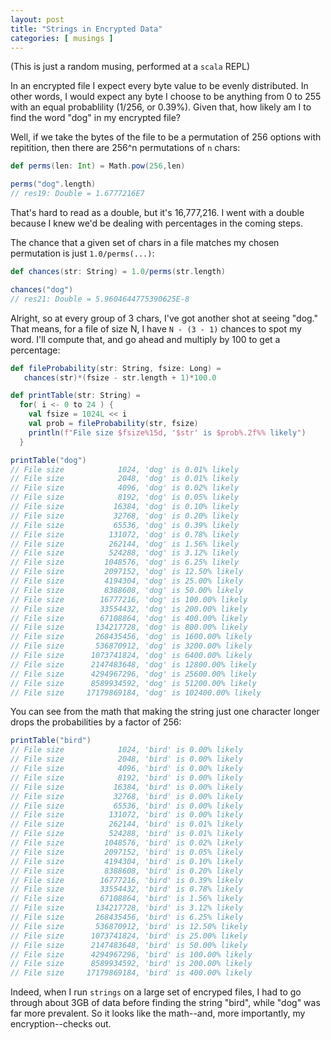 ```yaml
---
layout: post
title: "Strings in Encrypted Data"
categories: [ musings ] 
---
```


(This is just a random musing, performed at a `scala` REPL)

In an encrypted file I expect every byte value to be evenly distributed.
In other words, I would expect any byte I choose to be anything
from 0 to 255 with an equal probablility (1/256, or 0.39%).
Given that, how likely am I to find the word "dog" in my
encrypted file?

Well, if we take the bytes of the file to be a permutation of 256 options
with repitition, then there are 256^n permutations of `n` chars:

```scala
def perms(len: Int) = Math.pow(256,len)

perms("dog".length)
// res19: Double = 1.6777216E7
```
That's hard to read as a double, but it's 16,777,216.  I went with
a double because I knew we'd be dealing with percentages in the coming
steps.

The chance that a given set of chars in a file matches
my chosen permutation is just `1.0/perms(...)`:

```scala
def chances(str: String) = 1.0/perms(str.length)

chances("dog")
// res21: Double = 5.9604644775390625E-8
```

Alright, so at every group of 3 chars, I've got another shot
at seeing "dog."  That means, for a file of size N, I have
`N - (3 - 1)` chances to spot my word. I'll compute that, and
go ahead and multiply by 100 to get a percentage:

```scala
def fileProbability(str: String, fsize: Long) =
   chances(str)*(fsize - str.length + 1)*100.0

def printTable(str: String) =
  for( i <- 0 to 24 ) {
    val fsize = 1024L << i
    val prob = fileProbability(str, fsize)
    println(f"File size $fsize%15d, '$str' is $prob%.2f%% likely")
  }

printTable("dog")
// File size            1024, 'dog' is 0.01% likely
// File size            2048, 'dog' is 0.01% likely
// File size            4096, 'dog' is 0.02% likely
// File size            8192, 'dog' is 0.05% likely
// File size           16384, 'dog' is 0.10% likely
// File size           32768, 'dog' is 0.20% likely
// File size           65536, 'dog' is 0.39% likely
// File size          131072, 'dog' is 0.78% likely
// File size          262144, 'dog' is 1.56% likely
// File size          524288, 'dog' is 3.12% likely
// File size         1048576, 'dog' is 6.25% likely
// File size         2097152, 'dog' is 12.50% likely
// File size         4194304, 'dog' is 25.00% likely
// File size         8388608, 'dog' is 50.00% likely
// File size        16777216, 'dog' is 100.00% likely
// File size        33554432, 'dog' is 200.00% likely
// File size        67108864, 'dog' is 400.00% likely
// File size       134217728, 'dog' is 800.00% likely
// File size       268435456, 'dog' is 1600.00% likely
// File size       536870912, 'dog' is 3200.00% likely
// File size      1073741824, 'dog' is 6400.00% likely
// File size      2147483648, 'dog' is 12800.00% likely
// File size      4294967296, 'dog' is 25600.00% likely
// File size      8589934592, 'dog' is 51200.00% likely
// File size     17179869184, 'dog' is 102400.00% likely
```

You can see from the math that making the string just one character longer
drops the probabilities by a factor of 256:

```scala
printTable("bird")
// File size            1024, 'bird' is 0.00% likely
// File size            2048, 'bird' is 0.00% likely
// File size            4096, 'bird' is 0.00% likely
// File size            8192, 'bird' is 0.00% likely
// File size           16384, 'bird' is 0.00% likely
// File size           32768, 'bird' is 0.00% likely
// File size           65536, 'bird' is 0.00% likely
// File size          131072, 'bird' is 0.00% likely
// File size          262144, 'bird' is 0.01% likely
// File size          524288, 'bird' is 0.01% likely
// File size         1048576, 'bird' is 0.02% likely
// File size         2097152, 'bird' is 0.05% likely
// File size         4194304, 'bird' is 0.10% likely
// File size         8388608, 'bird' is 0.20% likely
// File size        16777216, 'bird' is 0.39% likely
// File size        33554432, 'bird' is 0.78% likely
// File size        67108864, 'bird' is 1.56% likely
// File size       134217728, 'bird' is 3.12% likely
// File size       268435456, 'bird' is 6.25% likely
// File size       536870912, 'bird' is 12.50% likely
// File size      1073741824, 'bird' is 25.00% likely
// File size      2147483648, 'bird' is 50.00% likely
// File size      4294967296, 'bird' is 100.00% likely
// File size      8589934592, 'bird' is 200.00% likely
// File size     17179869184, 'bird' is 400.00% likely
```

Indeed, when I run `strings` on a large set of encryped files, I had
to go through about 3GB of data before finding the string "bird", while
"dog" was far more prevalent.  So it looks like the math--and, more importantly,
my encryption--checks out.

